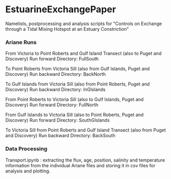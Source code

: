 # EstuarineExchangePaper
Namelists, postprocessing and analysis scripts for "Controls on Exchange through a Tidal Mixing Hotspot at an Estuary Constriction"

### Ariane Runs ###

From Victoria to Point Roberts and Gulf Island Transect (also to Puget and Discovery)
   Run forward
   Directory: FullSouth

To Point Roberts from Victoria Sill (also from Gulf Islands, Puget and Discovery)
   Run backward
   Directory: BackNorth

To Gulf Islands from Victoria Sill (also from Point Roberts, Puget and Discovery)
   Run backward
   Directory: InGIslands

From Point Roberts to Victoria Sill (also to Gulf Islands, Puget and Discovery)
   Run forward
   Directory: FullNorth

From Gulf Islands to Victoria Sill (also to Point Roberts, Puget and Discovery)
   Run forward
   Directory: SouthGIslands

To Victoria Sill from Point Roberts and Gulf Island Transect (also from Puget and Discovery)
   Run backward
   Directory: BackSouth

### Data Processing ###

Transport.ipynb : extracting the flux, age, position, salinity and temperature information from the individual Ariane files and storing it in csv files for analysis and plotting.
